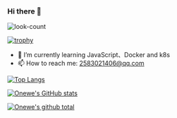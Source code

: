 ### Hi there 👋

![look-count](https://komarev.com/ghpvc/?username=onewe&color=green)

[![trophy](https://github-profile-trophy.vercel.app/?username=onewe&theme=onedark)](https://github.com/ryo-ma/github-profile-trophy)


- 🌱 I’m currently learning JavaScript、Docker and k8s
- 📫 How to reach me: 2583021406@qq.com


[![Top Langs](https://github-readme-stats.vercel.app/api/top-langs/?username=onewe&theme=radical)](https://github.com/anuraghazra/github-readme-stats)

[![Onewe's GitHub stats](https://github-readme-stats.vercel.app/api?username=onewe&show_icons=true&theme=radical)](https://github.com/anuraghazra/github-readme-stats)

[![Onewe's github total](https://github-readme-streak-stats.herokuapp.com/?user=onewe&show_icons=true&theme=radical&cache_seconds=1800&locale=en)](https://onew.me/)
